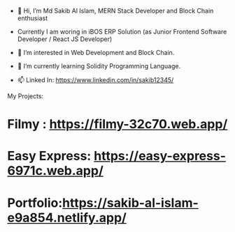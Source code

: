 - 👋 Hi, I’m Md Sakib Al Islam, MERN Stack Developer and Block Chain enthusiast 

- Currently I am woring in iBOS ERP Solution (as Junior Frontend Software Developer / React JS Developer)

- 👀 I’m interested in Web Development and Block Chain.

- 🌱 I’m currently learning Solidity Programming Language.

- 📫 Linked In: https://www.linkedin.com/in/sakib12345/

My Projects:

# Filmy : https://filmy-32c70.web.app/

# Easy Express: https://easy-express-6971c.web.app/

# Portfolio:https://sakib-al-islam-e9a854.netlify.app/
